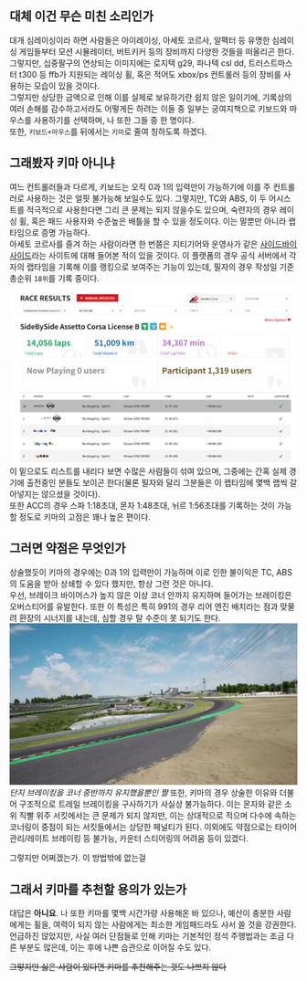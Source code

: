 ## 대체 이건 무슨 미친 소리인가
대개 심레이싱이라 하면 사람들은 아이레이싱, 아세토 코르사, 알팩터 등 유명한 심레이싱 게임들부터 모션 시뮬레이터, 버트키커 등의 장비까지 다양한 것들을 떠올리곤 한다. 그렇지만, 십중팔구의 연상되는 이미지에는 로지텍 g29, 파나텍 csl dd, 트러스트마스터 t300 등 ffb가 지원되는 레이싱 휠, 혹은 적어도 xbox/ps 컨트롤러 등의 장비를 사용하는 모습이 있을 것이다.  
그렇지만 상당한 금액으로 인해 이를 실제로 보유하기란 쉽지 않은 일이기에, 기록상의 여러 손해를 감수하고서라도 어떻게든 하려는 이들 중 일부는 궁여지책으로 키보드와 마우스를 사용하기를 선택하며, 나 또한 그들 중 한 명이다.  
또한, `키보드+마우스`를 뒤에서는 `키마`로 줄여 칭하도록 하겠다.

## 그래봤자 키마 아니냐
여느 컨트롤러들과 다르게, 키보드는 오직 0과 1의 입력만이 가능하기에 이를 주 컨트롤러로 사용하는 것은 얼핏 불가능해 보일수도 있다. 그렇지만, TC와 ABS, 이 두 어시스트를 적극적으로 사용한다면 그리 큰 문제는 되지 않을수도 있으며, 숙련자의 경우 레이싱 휠, 혹은 패드 사용자와 수준높은 배틀을 할 수 있을 정도이다. 이는 말뿐만 아니라 랩타임으로 증명 가능하다.  
아세토 코르사를 즐겨 하는 사람이라면 한 번쯤은 지티기어와 운영사가 같은 [사이드바이사이드](https://www.sidebyside.co.kr/)라는 사이트에 대해 들어본 적이 있을 것이다. 이 플랫폼의 경우 공식 서버에서 각자의 랩타임을 기록해 이를 랭킹으로 보여주는 기능이 있는데, 필자의 경우 작성일 기준 총순위 `18위`를 기록 중이다.
[![결과](/files/1.png)](https://www.sidebyside.co.kr/results)
이 밑으로도 리스트를 내리다 보면 수많은 사람들이 섞여 있으며, 그중에는 간혹 실제 경기에 출전중인 분들도 보이곤 한다(물론 필자와 달리 그분들은 이 랩타임에 몇백 랩씩 갈아넣지는 않으셨을 것이다).  
또한 ACC의 경우 스파 1:18초대, 몬자 1:48초대, 뉘르 1:56초대를 기록하는 것이 가능할 정도로 키마의 고점은 꽤나 높은 편이다.

## 그러면 약점은 무엇인가
상술했듯이 키마의 경우에는 0과 1의 입력만이 가능하며 이로 인한 불이익은 TC, ABS의 도움을 받아 상쇄할 수 있다 했지만, 항상 그런 것은 아니다.  
우선, 브레이크 바이어스가 높지 않은 이상 코너 안까지 유지하며 들어가는 브레이킹은 오버스티어를 유발한다. 또한 이 특성은 특히 991의 경우 리어 엔진 배치라는 점과 맞물려 환장의 시너지를 내는데, 심할 경우 탈 수준이 못 되기도 한다.
![스즈카 T1](/files/2.webp)*단지 브레이킹을 코너 중반까지 유지했을뿐인 짤*
또한, 키마의 경우 상술한 이유와 더불어 구조적으로 트레일 브레이킹을 구사하기가 사실상 불가능하다. 이는 몬자와 같은 소위 직빨 위주 서킷에서는 큰 문제가 되지 않지만, 이는 상대적으로 적으며 다수에 속하는 코너링이 중점이 되는 서킷들에서는 상당한 페널티가 된다. 
이외에도 약점으로는 타이어 관리/레이트 브레이킹 등 불가능, 카운터 스티어링의 어려움 등이 있겠다.

그렇지만 어쩌겠는가. 이 방법밖에 없는걸

## 그래서 키마를 추천할 용의가 있는가

대답은 **아니요**.
나 또한 키마를 몇백 시간가량 사용해온 바 있으나, 예산이 충분한 사람에게는 휠을, 여력이 되지 않는 사람에게는 최소한 게임패드라도 사서 쓸 것을 강권한다.
언급하진 않았지만, 사실 여러 단점들로 인해 키마는 기본적인 정석 주행법과는 조금 다른 부분도 많은데, 이는 후에 나쁜 습관으로 이어질 수도 있다. 

~~그렇지만 싫은 사람이 있다면 키마를 추천해주는 것도 나쁘지 않다~~